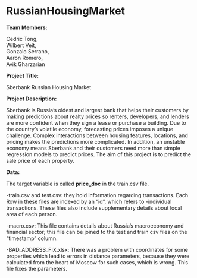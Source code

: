 # RussianHousingMarket

__Team Members:__
 
Cedric Tong,            	
Wilbert Veit,            	
Gonzalo Serrano,     	
Aaron Romero,        	
Avik Gharzarian     	
 
__Project Title:__
 
Sberbank Russian Housing Market
 
__Project Description:__
 
Sberbank is Russia’s oldest and largest bank that helps their customers by making predictions about realty prices so renters, developers, and lenders are more confident when they sign a lease or purchase a building. Due to the country’s volatile economy, forecasting prices imposes a unique challenge. Complex interactions between housing features, locations, and pricing makes the predictions more complicated. In addition, an unstable economy means Sberbank and their customers need more than simple regression models to predict prices. The aim of this project is to predict the sale price of each property. 

__Data:__

The target variable is called __price_doc__ in the train.csv file.

-train.csv and test.csv: they hold information regarding transactions. Each Row in these files are indexed by an “id”, which refers to -individual transactions. These files also include supplementary details about local area of each person.

-macro.csv: This file contains details about Russia’s macroeconomy and financial sector; this file can be joined to the test and train csv files on the “timestamp” column.

-BAD_ADDRESS_FIX.xlsx: There was a problem with coordinates for some properties which lead to errors in distance parameters, because they were calculated from the heart of Moscow for such cases, which is wrong. This file fixes the parameters.

